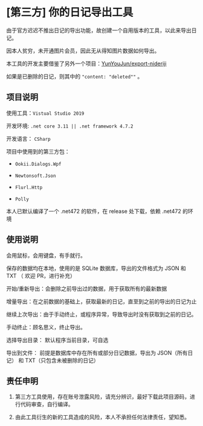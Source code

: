 # [第三方] 你的日记导出工具

由于官方迟迟不推出日记的导出功能，故创建一个自用版本的工具，以此来导出日记。

因本人贫穷，未开通图片会员，因此无从得知图片数据如何导出。


本工具的开发主要借鉴了另外一个项目：[YunYouJun/export-nideriji](https://github.com/YunYouJun/export-nideriji)

如果是已删除的日记，则其中的 `"content: "deleted""` 。

## 项目说明

使用工具：`Vistual Studio 2019`

开发环境: `.net core 3.11 || .net framework 4.7.2`

开发语言： `CSharp`

项目中使用到的第三方包：

* `Ookii.Dialogs.Wpf`

* `Newtonsoft.Json`

* `Flurl.Http`

* `Polly`

本人已默认编译了一个 .net472 的软件，在 release 处下载，依赖 .net472 的环境

## 使用说明

会用鼠标，会用键盘，有手就行。

保存的数据均在本地，使用的是 SQLite 数据库，导出的文件格式为 JSON 和 TXT （ 欢迎 PR，进行补充）

开始/重新导出：会删除之前导出过的数据，用于获取所有的最新数据

增量导出：在之前数据的基础上，获取最新的日记，直至到之前的导出的日记为止

继续上次导出：由于手动终止，或程序异常，导致导出时没有获取到之前的日记。

手动终止：顾名思义，终止导出。

选择导出目录： 默认程序当前目录，可自选

导出到文件： 前提是数据库中存在所有或部分日记数据，导出为 JSON（所有日记） 和 TXT（只包含未被删除的日记）

## 责任申明

1. 第三方工具使用，存在账号泄露风险，请充分辨识，最好下载此项目源码，进行代码审查，自行编译。

2. 由此工具衍生的新的工具造成的风险，本人不承担任何法律责任，望知悉。

